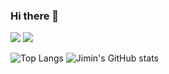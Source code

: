 ### Hi there 👋
<a href="https://www.linkedin.com/in/jimin-jeon-03780822b/"><img src="https://img.shields.io/badge/JiminJeon-0A66C2?style=flat-square&logo=linkedin&logoColor=ffffff"/></a> 
<img src="https://img.shields.io/badge/cjjunn0827@gmail.com-EA4335?style=flat-square&logo=gmail&logoColor=ffffff"/>

![Top Langs](https://github-readme-stats.vercel.app/api/top-langs/?username=JMM00&langs_count=3) ![Jimin's GitHub stats](https://github-readme-stats.vercel.app/api?username=JMM00&show_icons=true)
<!--
**JMM00/JMM00** is a ✨ _special_ ✨ repository because its `README.md` (this file) appears on your GitHub profile.

Here are some ideas to get you started:

- 🔭 I’m currently working on ...
- 🌱 I’m currently learning ...
- 👯 I’m looking to collaborate on ...
- 🤔 I’m looking for help with ...
- 💬 Ask me about ...
- 📫 How to reach me: ...
- 😄 Pronouns: ...
- ⚡ Fun fact: ...
<a href="https://jeonjimin00.notion.site/_-f291c349a8d14c23b09efafbe2d37ac3?pvs=4"><img src="https://img.shields.io/badge/Notion-000000?style=flat-square&logo=notion&logoColor=ffffff"/></a>  

### Platforms & Languages & tools
<img src="https://img.shields.io/badge/Swift-F05138?style=flat-square&logo=swift&logoColor=ffffff"/> 
<img src="https://img.shields.io/badge/Firebase-FFCA28?style=flat-square&logo=firebase&logoColor=ffffff"/> 
-->
